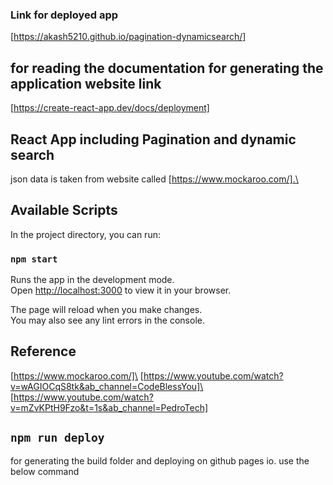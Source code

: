 ### Link for deployed app
[https://akash5210.github.io/pagination-dynamicsearch/]

## for reading the documentation for generating the application website link
[https://create-react-app.dev/docs/deployment]


## React App including Pagination and dynamic search
json data is taken from website called [https://www.mockaroo.com/].\


## Available Scripts

In the project directory, you can run:

### `npm start`

Runs the app in the development mode.\
Open [http://localhost:3000](http://localhost:3000) to view it in your browser.

The page will reload when you make changes.\
You may also see any lint errors in the console.

## Reference

[https://www.mockaroo.com/]\
[https://www.youtube.com/watch?v=wAGIOCqS8tk&ab_channel=CodeBlessYou]\
[https://www.youtube.com/watch?v=mZvKPtH9Fzo&t=1s&ab_channel=PedroTech]

## `npm run deploy`
for generating the build folder and deploying on github pages io. use the below command